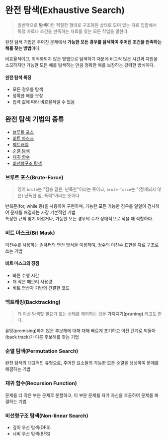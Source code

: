 # 완전 탐색(Exhaustive Search)
> 일반적으로 **탐색**이란 적절한 형태로 구조화된 상태로 모여 있는 자료 집합에서 특정 자료나 조건을 만족하는 자료를 찾는 모든 작업을 말한다.

완전 탐색 기법은 주어진 문제에서 **가능한 모든 경우를 탐색하여 주어진 조건을 만족하는 해를 찾는 방법**이다. 

비효율적이고, 최적화되지 않은 방법으로 탐색하기 때문에 비교적 많은 시간과 자원을 소모하지만 가능한 모든 해를 탐색하는 만큼 정확한 해를 보장하는 강력한 방식이다.

#### 완전 탐색 특징
- 모든 경우를 탐색
- 정확한 해를 보장
- 입력 값에 따라 비효율적일 수 있음

## 완전 탐색 기법의 종류

- [브루트 포스](#브루트-포스brute-force)
- [비트 마스크](#비트-마스크bit-mask)
- [백트래킹](#백트래킹backtracking)
- [순열 탐색](#순열-탐색permutation-search)
- [재귀 함수](#재귀-함수recursion-function)
- [비선형구조 탐색]()

### 브루트 포스(Brute-Force)
> 영어 `brute`는 "짐승 같은, 난폭한"이라는 뜻이고, `brute-force`는 "(정제되지 않은) 난폭한 힘, 폭력"이라는 뜻이다.

반복문(for, while 등)을 사용하여 구현하며, 가능한 모든 가능한 경우를 일일이 검사하여 문제를 해결하는 가장 기본적인 기법  
특정한 규칙 찾기 어렵거나, 가능한 모든 경우의 수가 상대적으로 적을 때 적합하다. 

### 비트 마스크(Bit Mask)

이진수를 사용하는 컴퓨터의 연산 방식을 이용하여, 정수의 이진수 표현을 자료 구조로 쓰는 기법

#### 비트 마스크의 장점
- 빠른 수행 시간
- 더 작은 메모리 사용량
- 비트 연산자 기반의 간결한 코드

### 백트래킹(Backtracking)
> 더 이상 탐색할 필요가 없는 상태를 제외하는 것을 **가지치기(pruning)** 라고도 한다.

유망(promising)하지 않은 후보해에 대해 대해 빠르게 포기하고 이전 단계로 되돌아(back track)가 다른 후보해를 찾는 기법  

### 순열 탐색(Permutation Search)
완전 탐색의 대표적인 유형으로, 주어진 요소들의 가능한 모든 순열을 생성하여 문제를 해결하는 기법

### 재귀 함수(Recursion Function)

문제를 더 작은 부분 문제로 분할하고, 이 부분 문제를 자기 자신을 호출하여 문제를 해결하는 기법

### 비선형구조 탐색(Non-linear Search)
- 깊이 우선 탐색(DFS)
- 너비 우선 탐색(BFS)
